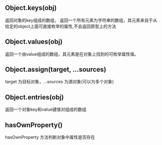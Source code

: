 ## Object.keys(obj)

返回对象的key组成的数组， 返回一个所有元素为字符串的数组，其元素来自于从给定的object上面可直接枚举的属性,不会返回原型上的方法

## Object.values(obj)
返回一个由value组成的数组，其元素是在对象上找到的可枚举属性值。
## Object.assign(target, ...sources)
target 为目标对象，...sources 为源对象(可以为多个对象)
## Object.entries(obj)
返回一个对象key和value键值对组成的数组
## hasOwnProperty()
hasOwnProperty 方法判断对象中属性是否存在
